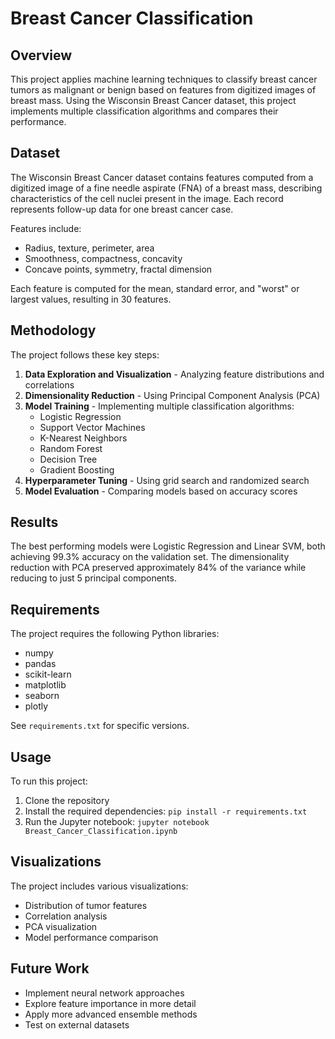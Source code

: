 # Breast Cancer Classification

## Overview
This project applies machine learning techniques to classify breast cancer tumors as malignant or benign based on features from digitized images of breast mass. Using the Wisconsin Breast Cancer dataset, this project implements multiple classification algorithms and compares their performance.

## Dataset
The Wisconsin Breast Cancer dataset contains features computed from a digitized image of a fine needle aspirate (FNA) of a breast mass, describing characteristics of the cell nuclei present in the image. Each record represents follow-up data for one breast cancer case.

Features include:
- Radius, texture, perimeter, area
- Smoothness, compactness, concavity
- Concave points, symmetry, fractal dimension

Each feature is computed for the mean, standard error, and "worst" or largest values, resulting in 30 features.

## Methodology
The project follows these key steps:
1. **Data Exploration and Visualization** - Analyzing feature distributions and correlations
2. **Dimensionality Reduction** - Using Principal Component Analysis (PCA) 
3. **Model Training** - Implementing multiple classification algorithms:
   - Logistic Regression
   - Support Vector Machines
   - K-Nearest Neighbors
   - Random Forest
   - Decision Tree
   - Gradient Boosting
4. **Hyperparameter Tuning** - Using grid search and randomized search
5. **Model Evaluation** - Comparing models based on accuracy scores

## Results
The best performing models were Logistic Regression and Linear SVM, both achieving 99.3% accuracy on the validation set. The dimensionality reduction with PCA preserved approximately 84% of the variance while reducing to just 5 principal components.

## Requirements
The project requires the following Python libraries:
- numpy
- pandas
- scikit-learn
- matplotlib
- seaborn
- plotly

See `requirements.txt` for specific versions.

## Usage
To run this project:
1. Clone the repository
2. Install the required dependencies: `pip install -r requirements.txt`
3. Run the Jupyter notebook: `jupyter notebook Breast_Cancer_Classification.ipynb`

## Visualizations
The project includes various visualizations:
- Distribution of tumor features
- Correlation analysis
- PCA visualization
- Model performance comparison

## Future Work
- Implement neural network approaches
- Explore feature importance in more detail
- Apply more advanced ensemble methods
- Test on external datasets

